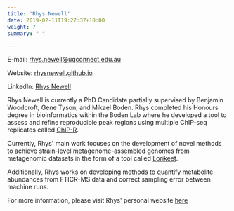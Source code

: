```yaml
---
title: 'Rhys Newell'
date: 2019-02-11T19:27:37+10:00
weight: 7
summary: " "

---
```


E-mail: <rhys.newell@uqconnect.edu.au>

Website: [rhysnewell.github.io](https://rhysnewell.github.io/)

LinkedIn: [Rhys Newell](https://www.linkedin.com/in/rhys-newell-UQ/)

Rhys Newell is currently a PhD Candidate partially supervised by Benjamin Woodcroft, Gene Tyson, and Mikael Boden. Rhys 
completed his Honours degree in bioinformatics within the Boden Lab where he developed a tool to assess and refine reproducible
peak regions using multiple ChIP-seq replicates called [ChIP-R](https://github.com/rhysnewell/ChIP-R).

Currently, Rhys' main work focuses on the development of novel methods to achieve strain-level metagenome-assembled genomes
from metagenomic datasets in the form of a tool called [Lorikeet](https://rhysnewell.github.io/Lorikeet).

Additionally, Rhys works on developing methods to quantify metabolite abundances from FTICR-MS data and correct sampling error
between machine runs.

For more information, please visit Rhys' personal website [here](https://rhysnewell.github.io/)
